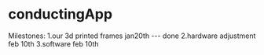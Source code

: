 ﻿# conductingApp
Milestones:
1.our 3d printed frames jan20th  --- done
2.hardware adjustment feb 10th
3.software feb 10th
